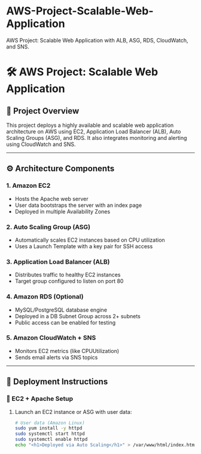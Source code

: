 # AWS-Project-Scalable-Web-Application
AWS Project: Scalable Web Application with ALB, ASG, RDS, CloudWatch, and SNS.
# 🛠️ AWS Project: Scalable Web Application

## 📌 Project Overview

This project deploys a highly available and scalable web application architecture on AWS using EC2, Application Load Balancer (ALB), Auto Scaling Groups (ASG), and RDS. It also integrates monitoring and alerting using CloudWatch and SNS.

---

## ⚙️ Architecture Components

### 1. **Amazon EC2**
- Hosts the Apache web server
- User data bootstraps the server with an index page
- Deployed in multiple Availability Zones

### 2. **Auto Scaling Group (ASG)**
- Automatically scales EC2 instances based on CPU utilization
- Uses a Launch Template with a key pair for SSH access

### 3. **Application Load Balancer (ALB)**
- Distributes traffic to healthy EC2 instances
- Target group configured to listen on port 80

### 4. **Amazon RDS (Optional)**
- MySQL/PostgreSQL database engine
- Deployed in a DB Subnet Group across 2+ subnets
- Public access can be enabled for testing

### 5. **Amazon CloudWatch + SNS**
- Monitors EC2 metrics (like CPUUtilization)
- Sends email alerts via SNS topics

---

## 🚀 Deployment Instructions

### 🔸 EC2 + Apache Setup

1. Launch an EC2 instance or ASG with user data:
   ```bash
   # User data (Amazon Linux)
   sudo yum install -y httpd
   sudo systemctl start httpd
   sudo systemctl enable httpd
   echo "<h1>Deployed via Auto Scaling</h1>" > /var/www/html/index.html
